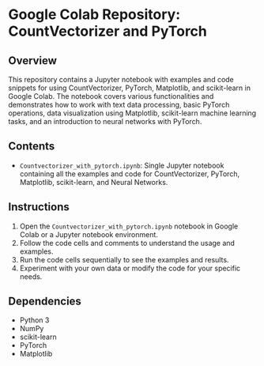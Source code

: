 # Google Colab Repository: CountVectorizer and PyTorch

## Overview
This repository contains a Jupyter notebook with examples and code snippets for using CountVectorizer, PyTorch, Matplotlib, and scikit-learn in Google Colab. The notebook covers various functionalities and demonstrates how to work with text data processing, basic PyTorch operations, data visualization using Matplotlib, scikit-learn machine learning tasks, and an introduction to neural networks with PyTorch.

## Contents

- `Countvectorizer_with_pytorch.ipynb`: Single Jupyter notebook containing all the examples and code for CountVectorizer, PyTorch, Matplotlib, scikit-learn, and Neural Networks.

## Instructions
1. Open the `Countvectorizer_with_pytorch.ipynb` notebook in Google Colab or a Jupyter notebook environment.
2. Follow the code cells and comments to understand the usage and examples.
3. Run the code cells sequentially to see the examples and results.
4. Experiment with your own data or modify the code for your specific needs.

## Dependencies
- Python 3
- NumPy
- scikit-learn
- PyTorch
- Matplotlib

